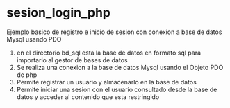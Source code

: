 # sesion_login_php
Ejemplo basico de registro e inicio de sesion con conexion a base de datos Mysql usando PDO
1. en el directorio bd_sql esta la base de datos en formato sql para importarlo al gestor de bases de datos
2. Se realiza una conexion a la base de datos Mysql usando el Objeto PDO de php
3. Permite registrar un usuario y almacenarlo en la base de datos
4. Permite iniciar una sesion con el usuario consultado desde la base de datos y acceder al contenido que esta restringido
